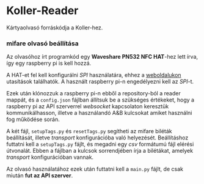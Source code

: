 # Koller-Reader

Kártyaolvasó forráskódja a Koller-hez.

### mifare olvasó beállítása

Az olvasóhoz írt programkód egy **Waveshare PN532 NFC HAT**-hez lett írva, így egy raspberry pi is kell hozzá.

A HAT-et fel kell konfigurálni *SPI* használatára, ehhez a [weboldalukon](https://www.waveshare.com/wiki/PN532_NFC_HAT) utasítások találhatók. A használt raspberry pi-n engedélyezni kell az *SPI*-t.

Ezek után klónozzuk a raspberry pi-n ebből a repository-ból a reader mappát, és a `config.json` fájlban állítsuk be a szükséges értékeket, hogy a raspberry pi az API szerverrel *websocket* kapcsolaton keresztük kommunikálhasson, illetve a használandó A&B kulcsokat amiket használni fog működése során.

A két fájl, `setupTags.py` és `resetTags.py` segítheti az mifare biléták beállítását, illetve *transport* konfigurációba való helyezését. Beállításhoz futtatni kell a `setupTags.py` fájlt, és megadni egy *csv* formátumú fájl elérési útvonalát. Ebben a fájlban a kulcsok sorrendjében írja a bilétákat, amelyek *transport* konfigurációban vannak.

Az olvasó használatához ezek után futtatni kell a `main.py` fájlt, de csak miután **fut az API szerver**.